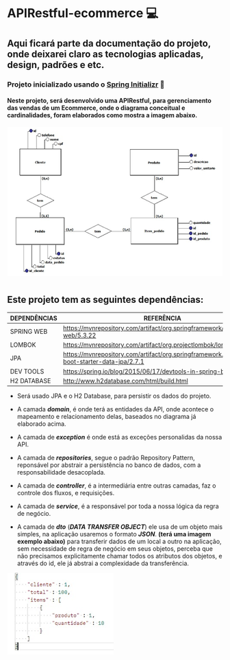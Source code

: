 # APIRestful-ecommerce ‍💻

## Aqui ficará parte da documentação do projeto, onde deixarei claro as tecnologias aplicadas, design, padrões e etc.

### Projeto inicializado usando o [Spring Initializr](https://start.spring.io/) 🍃

#### Neste projeto, será desenvolvido uma APIRestful, para gerenciamento das vendas de um Ecommerce, onde o diagrama conceitual e cardinalidades, foram elaborados como mostra a imagem abaixo.

![Diagrama](ecommerce/imagem/Diagrama.jpeg)

#

## Este projeto tem as seguintes dependências: 

 
DEPENDÊNCIAS | REFERÊNCIA
------------ | ---------------
SPRING WEB | https://mvnrepository.com/artifact/org.springframework/spring-web/5.3.22
LOMBOK | https://mvnrepository.com/artifact/org.projectlombok/lombok/1.18.24
JPA | https://mvnrepository.com/artifact/org.springframework.boot/spring-boot-starter-data-jpa/2.7.1
DEV TOOLS | https://spring.io/blog/2015/06/17/devtools-in-spring-boot-1-3
H2 DATABASE | http://www.h2database.com/html/build.html


 

* Será usado JPA e o H2 Database, para persistir os dados do projeto.

* A camada ***domain***, é onde terá as entidades da API, onde acontece o  mapeamento e relacionamento delas, baseados no diagrama já elaborado acima.

* A camada de ***exception*** é onde está as exceções personalidas da nossa API.

* A camada de ***repositories***, segue o padrão Repository Pattern, reponsável por abstrair a persistência no banco de dados, com a responsabilidade desacoplada.

* A camada de ***controller***, é a intermediária entre outras camadas, faz o controle dos fluxos, e requisições.

* A camada de ***service***, é a responsável por toda a nossa lógica da regra de negócio.

* A camada de ***dto*** (*****DATA TRANSFER OBJECT*****) ele usa de um objeto mais simples, na aplicação usaremos o formato ***JSON***. **(terá uma imagem exemplo abaixo)** para transferir dados de um local a outro na aplicação, sem necessidade de regra de negócio em seus objetos, perceba que não precisamos explicitamente chamar todos os atributos dos objetos, e através do id, ele já abstrai a complexidade da transferência.

![JSON do dto](ecommerce/imagem/jsondto.jpeg)